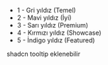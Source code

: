 - 1 - Gri yıldız (Temel)
- 2 - Mavi yıldız (İyi)
- 3 - Sarı yıldız (Premium)
- 4 - Kırmızı yıldız (Showcase)
- 5 - İndigo yıldız (Featured)

shadcn tooltip eklenebilir
